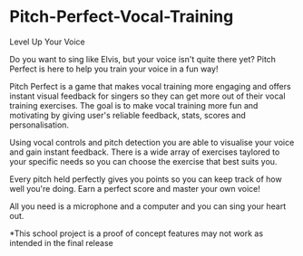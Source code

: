 # Pitch-Perfect-Vocal-Training
Level Up Your Voice

Do you want to sing like Elvis, but your voice isn't quite there yet?
Pitch Perfect is here to help you train your voice in a fun way!

Pitch Perfect is a game that makes vocal training more engaging and offers instant visual feedback for singers so they can get more out of their vocal training exercises. The goal is to make vocal training more fun and motivating by giving user's reliable feedback, stats, scores and personalisation.

Using vocal controls and pitch detection you are able to visualise your voice and gain instant feedback. There is a wide array of exercises taylored to your specific needs so you can choose the exercise that best suits you.

Every pitch held perfectly gives you points so you can keep track of how well you're doing. Earn a perfect score and master your own voice!

All you need is a microphone and a computer and you can sing your heart out.

*This school project is a proof of concept features may not work as intended in the final release
